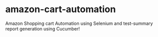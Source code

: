 # amazon-cart-automation
Amazon Shopping cart Automation using Selenium and test-summary report generation using Cucumber!
